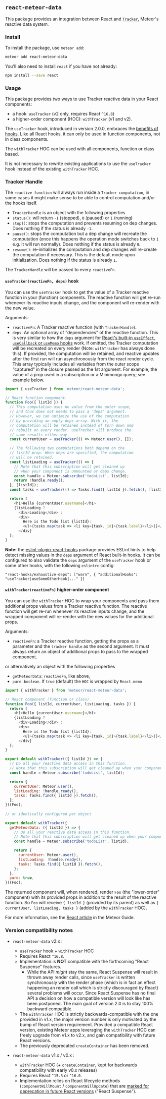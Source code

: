 ## `react-meteor-data`

This package provides an integration between React and [`Tracker`](https://atmospherejs.com/meteor/tracker), Meteor's reactive data system.

### Install

To install the package, use `meteor add`:

```bash
meteor add react-meteor-data
```

You'll also need to install `react` if you have not already:

```bash
npm install --save react
```

### Usage

This package provides two ways to use Tracker reactive data in your React components:
- a hook: `useTracker` (v2 only, requires React `^16.8`)
- a higher-order component (HOC): `withTracker` (v1 and v2).

The `useTracker` hook, introduced in version 2.0.0, embraces the [benefits of hooks](https://reactjs.org/docs/hooks-faq.html). Like all React hooks, it can only be used in function components, not in class components.

The `withTracker` HOC can be used with all components, function or class based.

It is not necessary to rewrite existing applications to use the `useTracker` hook instead of the existing `withTracker` HOC.

### Tracker Handle
The `reactive function` will always run inside a `Tracker computation`, in some cases it might make sense to be able to control computation and/or the hooks itself.

- `TrackerHandle` is an object with the following properties
 - `status()`: will return `-1` (stopped), `0` (paused) or `1` (running)
 - `stop()`: stops the computation and prevents resuming on dep changes. Does nothing if the status is already `-1`.
 - `pause()`: stops the computation but a dep change will recreate the computation (once this happens the operation mode switches back to `1` e.g. it will run normally). Does nothing if the status is already `0`.
 - `resume()`: re-initializes the computation and dep changes will re-create the computation if necessary. This is the default mode upon initialization. Does nothing if the status is already `1`.
 
The `TrackerHandle` will be passed to every `reactiveFn`.
 
#### `useTracker(reactiveFn, deps)` hook

You can use the `useTracker` hook to get the value of a Tracker reactive function in your (function) components. The reactive function will get re-run whenever its reactive inputs change, and the component will re-render with the new value.

Arguments:
- `reactiveFn`: A Tracker reactive function (with `TrackerHandle`).
- `deps`: An optional array of "dependencies" of the reactive function. This is very similar to how the `deps` argument for [React's built-in `useEffect`, `useCallback` or `useMemo` hooks](https://reactjs.org/docs/hooks-reference.html) work. If omitted, the Tracker computation will be recreated on every render (Note: `withTracker` has always done this). If provided, the computation will be retained, and reactive updates after the first run will run asynchronously from the react render cycle. This array typically includes all variables from the outer scope "captured" in the closure passed as the 1st argument. For example, the value of a prop used in a subscription or a Minimongo query; see example below.

```js
import { useTracker } from 'meteor/react-meteor-data';

// React function component.
function Foo({ listId }) {
  // This computation uses no value from the outer scope,
  // and thus does not needs to pass a 'deps' argument.
  // However, we can optimize the use of the computation
  // by providing an empty deps array. With it, the
  // computation will be retained instead of torn down and
  // rebuilt on every render. useTracker will produce the
  // same results either way.
  const currentUser = useTracker(() => Meteor.user(), []);

  // The following two computations both depend on the
  // listId prop. When deps are specified, the computation
  // will be retained.
  const listLoading = useTracker(() => {
    // Note that this subscription will get cleaned up
    // when your component is unmounted or deps change.
    const handle = Meteor.subscribe('todoList', listId);
    return !handle.ready();
  }, [listId]);
  const tasks = useTracker(() => Tasks.find({ listId }).fetch(), [listId]);

  return (
    <h1>Hello {currentUser.username}</h1>
    {listLoading ?
      <div>Loading</div> :
      <div>
        Here is the Todo list {listId}:
        <ul>{tasks.map(task => <li key={task._id}>{task.label}</li>)}</ul>
      </div}
  );
}
```

**Note:** the [eslint-plugin-react-hooks](https://www.npmjs.com/package/eslint-plugin-react-hooks) package provides ESLint hints to help detect missing values in the `deps` argument of React built-in hooks. It can be configured to also validate the `deps` argument of the `useTracker` hook or some other hooks, with the following `eslintrc` config:

```
"react-hooks/exhaustive-deps": ["warn", { "additionalHooks": "useTracker|useSomeOtherHook|..." }]
```

#### `withTracker(reactiveFn)` higher-order component

You can use the `withTracker` HOC to wrap your components and pass them additional props values from a Tracker reactive function. The reactive function will get re-run whenever its reactive inputs change, and the wrapped component will re-render with the new values for the additional props.

Arguments:
- `reactiveFn`: a Tracker reactive function, getting the props as a parameter and the `tracker handle` as the second argument. It must always return an object of additional props to pass to the wrapped component.

or alternatively an object with the following properties

- `getMeteorData`: `reactiveFn`, like above,
- `pure`: `boolean`. If `true` (default) the `HOC` is wrapped by `React.memo`

```js
import { withTracker } from 'meteor/react-meteor-data';

// React component (function or class).
function Foo({ listId, currentUser, listLoading, tasks }) {
  return (
    <h1>Hello {currentUser.username}</h1>
    {listLoading ?
      <div>Loading</div> :
      <div>
        Here is the Todo list {listId}:
        <ul>{tasks.map(task => <li key={task._id}>{task.label}</li>)}</ul>
      </div}
  );
}

export default withTracker(({ listId }) => {
  // Do all your reactive data access in this function.
  // Note that this subscription will get cleaned up when your component is unmounted
  const handle = Meteor.subscribe('todoList', listId);

  return {
    currentUser: Meteor.user(),
    listLoading: !handle.ready(),
    tasks: Tasks.find({ listId }).fetch(),
  };
})(Foo);
    
// or identically configured per object

export default withTracker({
  getMeteorData: ({ listId }) => {
    // Do all your reactive data access in this function.
    // Note that this subscription will get cleaned up when your component is unmounted
    const handle = Meteor.subscribe('todoList', listId);

    return {
      currentUser: Meteor.user(),
      listLoading: !handle.ready(),
      tasks: Tasks.find({ listId }).fetch(),
    };
  },
  pure: true,
})(Foo);
```

The returned component will, when rendered, render `Foo` (the "lower-order" component) with its provided props in addition to the result of the reactive function. So `Foo` will receive `{ listId }` (provided by its parent) as well as `{ currentUser, listLoading, tasks }` (added by the `withTracker` HOC).

For more information, see the [React article](http://guide.meteor.com/react.html) in the Meteor Guide.

### Version compatibility notes

- `react-meteor-data` v2.x :
  - `useTracker` hook + `withTracker` HOC
  - Requires React `^16.8`.
  - Implementation is **NOT** compatible with the forthcoming "React Suspense" features.
    - While the API *might* stay the same, React Suspense will result in thrown away render calls, since `useTracker` is written synchronously with the render phase (which is in fact an effect happening an render call which is strictly discouraged by React) several problems will occur. Since React Suspense has no final API a decision on how a compatible version will look like has been postponed. The main goal of version 2.0 is to stay 100% backward compatible.
  - The `withTracker` HOC is strictly backwards-compatible with the one provided in v1.x, the major version number is only motivated by the bump of React version requirement. Provided a compatible React version, existing Meteor apps leveraging the `withTracker` HOC can freely upgrade from v1.x to v2.x, and gain compatibility with future React versions.
  - The previously deprecated `createContainer` has been removed.

- `react-meteor-data` v1.x / v0.x :
  - `withTracker` HOC (+ `createContainer`, kept for backwards compatibility with early v0.x releases)
  - Requires React `^15.3` or `^16.0`.
  - Implementation relies on React lifecycle methods (`componentWillMount` / `componentWillUpdate`) that are [marked for deprecation in future React versions](https://reactjs.org/blog/2018/03/29/react-v-16-3.html#component-lifecycle-changes) ("React Suspense").
